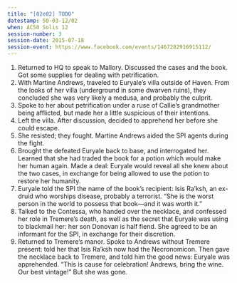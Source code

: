 ```yaml
---
title: "[02e02] TODO"
datestamp: 50-03-12/02
when: AC50 Solis 12
session-number: 3
session-date: 2015-07-18
session-event: https://www.facebook.com/events/1467282916915112/
---
```


1. Returned to HQ to speak to Mallory. Discussed the cases and the book. Got some supplies for dealing with petrification.
2. With Martine Andrews, traveled to Euryale’s villa outside of Haven. From the looks of her villa (underground in some dwarven ruins), they concluded she was very likely a medusa, and probably the culprit.
3. Spoke to her about petrification under a ruse of Callie’s grandmother being afflicted, but made her a little suspicious of their intentions.
4. Left the villa. After discussion, decided to apprehend her before she could escape.
5. She resisted; they fought. Martine Andrews aided the SPI agents during the fight.
6. Brought the defeated Euryale back to base, and interrogated her. Learned that she had traded the book for a potion which would make her human again. Made a deal: Euryale would reveal all she knew about the two cases, in exchange for being allowed to use the potion to restore her humanity.
7. Euryale told the SPI the name of the book’s recipient: Isis Ra’ksh, an ex-druid who worships disease, probably a terrorist. “She is the worst person in the world to possess that book—and it was worth it.”
8. Talked to the Contessa, who handed over the necklace, and confessed her role in Tremere’s death, as well as the secret that Euryale was using to blackmail her: her son Donovan is half fiend. She agreed to be an informant for the SPI, in exchange for their discretion.
9. Returned to Tremere’s manor. Spoke to Andrews without Tremere present: told her that Isis Ra’ksh now had the Necronomicon. Then gave the necklace back to Tremere, and told him the good news: Euryale was apprehended. “This is cause for celebration! Andrews, bring the wine. Our best vintage!” But she was gone.
